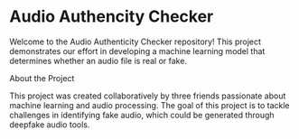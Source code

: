 # Audio Authencity Checker
Welcome to the Audio Authenticity Checker repository! This project demonstrates our effort in developing a machine learning model that determines whether an audio file is real or fake.

About the Project

This project was created collaboratively by three friends passionate about machine learning and audio processing. The goal of this project is to tackle challenges in identifying fake audio, which could be generated through deepfake audio tools.


